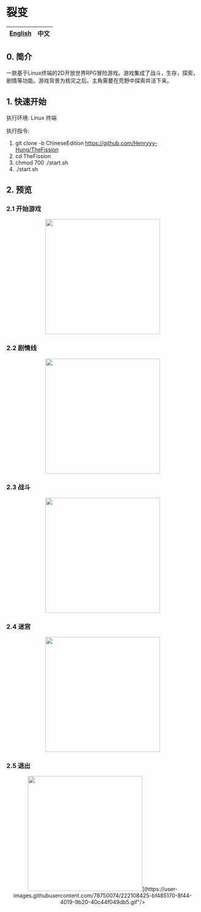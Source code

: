 # **裂变**

[English](https://github.com/Henryyy-Hung/HKU-COMP1340-TheFission#The-Fission)|中文|
--------------------------------------------------------|--------------------------------------------------------|

## **0. 简介**
  一款基于Linux终端的2D开放世界RPG冒险游戏。游戏集成了战斗，生存，探索，剧情等功能。游戏背景为核灾之后。主角需要在荒野中探索并活下来。

## **1. 快速开始**

  执行环境: Linux 终端
 
  执行指令: 
  1. git clone -b ChineseEdition https://github.com/Henryyy-Hung/TheFission
  2. cd TheFission
  3. chmod 700 ./start.sh
  4. ./start.sh
  
## **2. 预览**

### **2.1 开始游戏**

<div align="center">
<img height=300 src="https://user-images.githubusercontent.com/78750074/222107706-f7cea06f-317b-429e-9929-c7b770457bb6.gif"/>
</div>

### **2.2 剧情线**
<div align="center">
<img height=300 src="https://user-images.githubusercontent.com/78750074/222108243-3f25701c-97bd-4b86-a3f2-d7d4b5a4af37.gif"/>
</div>


### **2.3 战斗**
<div align="center">
<img height=300 src="https://user-images.githubusercontent.com/78750074/222108380-b2cc3bae-4d73-4f2c-b2d8-96149b3918a3.gif"/>
</div>

### **2.4 迷宫**
<div align="center">
<img height=300 src="https://user-images.githubusercontent.com/78750074/222108418-6564680f-9c1d-41db-9de2-6f7e73173206.gif"/>
</div>

### **2.5 退出**
<div align="center">
<img height=300 src="https://user-images.githubusercontent.com/78750074/222108425-bf485170-8f44-4019-9b20-40c44f049db5.gif">](https://user-images.githubusercontent.com/78750074/222108425-bf485170-8f44-4019-9b20-40c44f049db5.gif"/>
</div>







